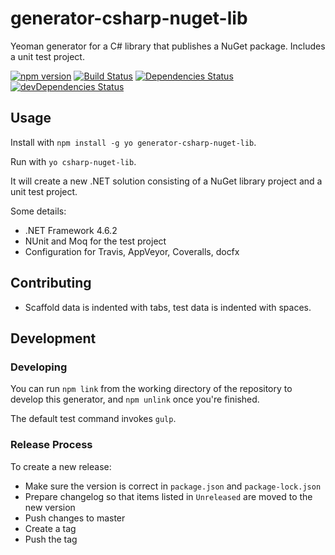 # generator-csharp-nuget-lib
Yeoman generator for a C# library that publishes a NuGet package. Includes a unit test project.

[![npm version](https://img.shields.io/npm/v/generator-csharp-nuget-lib.svg)](https://npmjs.org/package/generator-csharp-nuget-lib)
[![Build Status](https://travis-ci.org/ngeor/generator-csharp-nuget-lib.svg?branch=master)](https://travis-ci.org/ngeor/generator-csharp-nuget-lib)
[![Dependencies Status](https://david-dm.org/ngeor/generator-csharp-nuget-lib.svg)](https://david-dm.org/ngeor/generator-csharp-nuget-lib)
[![devDependencies Status](https://david-dm.org/ngeor/generator-csharp-nuget-lib/dev-status.svg)](https://david-dm.org/ngeor/generator-csharp-nuget-lib?type=dev)

## Usage

Install with `npm install -g yo generator-csharp-nuget-lib`.

Run with `yo csharp-nuget-lib`.

It will create a new .NET solution consisting of a NuGet library project and a unit test project.

Some details:

- .NET Framework 4.6.2
- NUnit and Moq for the test project
- Configuration for Travis, AppVeyor, Coveralls, docfx

## Contributing

- Scaffold data is indented with tabs, test data is indented with spaces.

## Development

### Developing

You can run `npm link` from the working directory of the repository to develop this generator,
and `npm unlink` once you're finished.

The default test command invokes `gulp`.

### Release Process

To create a new release:

- Make sure the version is correct in `package.json` and `package-lock.json`
- Prepare changelog so that items listed in `Unreleased` are moved to the new version
- Push changes to master
- Create a tag
- Push the tag
